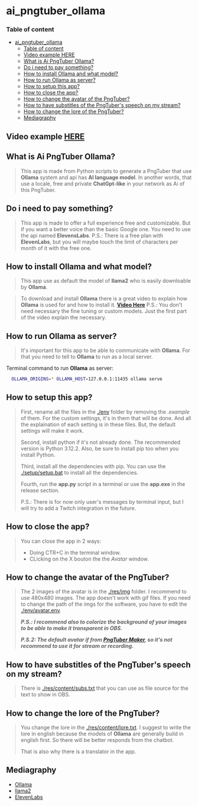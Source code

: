 # ai_pngtuber_ollama

### Table of content
- [ai\_pngtuber\_ollama](#ai_pngtuber_ollama)
    - [Table of content](#table-of-content)
  - [Video example HERE](#video-example-here)
  - [What is Ai PngTuber Ollama?](#what-is-ai-pngtuber-ollama)
  - [Do i need to pay something?](#do-i-need-to-pay-something)
  - [How to install Ollama and what model?](#how-to-install-ollama-and-what-model)
  - [How to run Ollama as server?](#how-to-run-ollama-as-server)
  - [How to setup this app?](#how-to-setup-this-app)
  - [How to close the app?](#how-to-close-the-app)
  - [How to change the avatar of the PngTuber?](#how-to-change-the-avatar-of-the-pngtuber)
  - [How to have substitles of the PngTuber's speech on my stream?](#how-to-have-substitles-of-the-pngtubers-speech-on-my-stream)
  - [How to change the lore of the PngTuber?](#how-to-change-the-lore-of-the-pngtuber)
  - [Mediagraphy](#mediagraphy)


## Video example [HERE](https://youtu.be/A_WwJ3yPXB4)

## What is Ai PngTuber Ollama?

> This app is made from Python scripts to generate a PngTuber that use **Ollama** system and api has **AI language model**. In another words, that use a locale, free and private **ChatGpt-like** in your network as Ai of this PngTuber.

## Do i need to pay something?

> This app is made to offer a full experience free and customizable. But if you want a better voice than the basic Google one. You need to use the api named **ElevensLabs**. P.S.: There is a free plan with **ElevenLabs**, but you will maybe touch the limit of characters per month of it with the free one.

## How to install Ollama and what model?

> This app use as default the model of **llama2** who is easily downloable by **Ollama**.

> To download and install **Ollama** there is a great video to explain how **Ollama** is used for and how to install it. **[Video Here](https://www.youtube.com/watch?v=WxYC9-hBM_g)** P.S.: You don't need necessary the fine tuning or custom models. Just the first part of the video explain the necessary.

## How to run Ollama as server?

> It's important for this app to be able to communicate with **Ollama**. For that you need to tell to **Ollama** to run as a local server.

Terminal command to run **Ollama** as server:
``` bash
  OLLAMA_ORIGINS=* OLLAMA_HOST=127.0.0.1:11435 ollama serve
```

## How to setup this app?

> First, rename all the files in the [./env](./env) folder by removing the *.example* of them. For the custom settings, it's in them that will be done. And all the explaination of each setting is in these files. But, the default settings will make it work.
>
> Second, install python if it's not already done. The recommended version is Python 3.12.2. Also, be sure to install pip too when you install Python. 
>
> Third, install all the dependencies with pip. You can use the [./setup/setup.bat](./setup/setup.bat) to install all the dependencies.
>
> Fourth, run the **app.py** script in a terminal or use the **app.exe** in the release section.
>
> P.S.: There is for now only user's messages by terminal input, but I will try to add a Twitch integration in the future.


## How to close the app?

> You can close the app in 2 ways:
>  
> - Doing CTR+C in the terminal window.
> - CLicking on the X bouton the the *Avatar* window.

## How to change the avatar of the PngTuber?

> The 2 images of the avatar is in the [./res/img](./res/img) folder. I recommend to use 480x480 images. The app doesn't work with gif files. If you need to change the path of the imgs for the software, you have to edit the [./env/avatar.env](./env/avatar.env.example).
>
> ***P.S.: I recommend also to colorize the background of your images to be able to make it transparent in OBS.***
> 
> ***P.S.2: The default avatar if from [PngTuber Maker](https://store.steampowered.com/app/2266940/PngTuber_Maker/), so it's not recommend to use it for stream or recording.***

## How to have substitles of the PngTuber's speech on my stream?

>There is [./res/content/subs.txt](./res/content/subs.txt) that you can use as file source for the text to show in OBS.

## How to change the lore of the PngTuber?

> You change the lore in the [./res/content/lore.txt](./res/content/lore.txt). I suggest to write the lore in english because the models of **Ollama**
are generally build in english first. So there will be better responds from the chatbot.
>
> That is also why there is a translator in the app.

## Mediagraphy

 - [Ollama](https://ollama.com/)
 - [llama2](https://ollama.com/library/llama2)
 - [ElevenLabs](https://elevenlabs.io/)